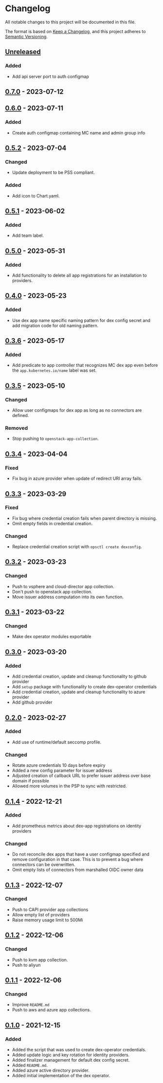 # Changelog

All notable changes to this project will be documented in this file.

The format is based on [Keep a Changelog](https://keepachangelog.com/en/1.0.0/),
and this project adheres to [Semantic Versioning](https://semver.org/spec/v2.0.0.html).

## [Unreleased]

### Added

- Add api server port to auth configmap

## [0.7.0] - 2023-07-12

## [0.6.0] - 2023-07-11

### Added

- Create auth configmap containing MC name and admin group info

## [0.5.2] - 2023-07-04

### Changed

- Update deployment to be PSS compliant.

### Added

- Add icon to Chart.yaml.

## [0.5.1] - 2023-06-02

### Added

- Add team label.

## [0.5.0] - 2023-05-31

### Added

- Add functionality to delete all app registrations for an installation to providers.

## [0.4.0] - 2023-05-23

### Added

- Use dex app name specific naming pattern for dex config secret and add migration code for old naming pattern.

## [0.3.6] - 2023-05-17

### Added

- Add predicate to app controller that recognizes MC dex app even before the `app.kubernetes.io/name` label was set.

## [0.3.5] - 2023-05-10

### Changed

- Allow user configmaps for dex app as long as no connectors are defined.

### Removed

- Stop pushing to `openstack-app-collection`.

## [0.3.4] - 2023-04-04

### Fixed

- Fix bug in azure provider when update of redirect URI array fails.

## [0.3.3] - 2023-03-29

### Fixed

- Fix bug where credential creation fails when parent directory is missing.
- Omit empty fields in credential creation.

### Changed

- Replace credential creation script with `opsctl create dexconfig`.

## [0.3.2] - 2023-03-23

### Changed

- Push to vsphere and cloud-director app collection.
- Don't push to openstack app collection.
- Move issuer address computation into its own function.

## [0.3.1] - 2023-03-22

### Changed

- Make dex operator modules exportable

## [0.3.0] - 2023-03-20

### Added

- Add credential creation, update and cleanup functionality to github provider
- Add `setup` package with functionality to create dex-operator credentials
- Add credential creation, update and cleanup functionality to azure provider
- Add github provider

## [0.2.0] - 2023-02-27

### Added

- Add use of runtime/default seccomp profile.

### Changed

- Rotate azure credentials 10 days before expiry
- Added a new config parameter for issuer address
- Adjusted creation of callback URL to prefer issuer address over base domain if possible
- Allowed more volumes in the PSP to sync with restricted.

## [0.1.4] - 2022-12-21

### Added

- Add prometheus metrics about dex-app registrations on identity providers

### Changed

- Do not reconcile dex apps that have a user configmap specified and remove configuration in that case. This is to prevent a bug where connectors can be overwritten. 
- Omit empty lists of connectors from marshalled OIDC owner data

## [0.1.3] - 2022-12-07

### Changed

- Push to CAPI provider app collections
- Allow empty list of providers
- Raise memory usage limit to 500Mi

## [0.1.2] - 2022-12-06

### Changed

- Push to kvm app collection.
- Push to aliyun

## [0.1.1] - 2022-12-06

### Changed

- Improve `README.md`
- Push to aws and azure app collections.

## [0.1.0] - 2021-12-15

### Added

- Added the script that was used to create dex-operator credentials.
- Added update logic and key rotation for identity providers.
- Added finalizer management for default dex config secret.
- Added `README.md`.
- Added azure active directory provider.
- Added initial implementation of the dex operator.

[Unreleased]: https://github.com/giantswarm/dex-operator/compare/v0.7.0...HEAD
[0.7.0]: https://github.com/giantswarm/dex-operator/compare/v0.6.0...v0.7.0
[0.6.0]: https://github.com/giantswarm/dex-operator/compare/v0.5.2...v0.6.0
[0.5.2]: https://github.com/giantswarm/dex-operator/compare/v0.5.1...v0.5.2
[0.5.1]: https://github.com/giantswarm/dex-operator/compare/v0.5.0...v0.5.1
[0.5.0]: https://github.com/giantswarm/dex-operator/compare/v0.4.0...v0.5.0
[0.4.0]: https://github.com/giantswarm/dex-operator/compare/v0.3.6...v0.4.0
[0.3.6]: https://github.com/giantswarm/dex-operator/compare/v0.3.5...v0.3.6
[0.3.5]: https://github.com/giantswarm/dex-operator/compare/v0.3.4...v0.3.5
[0.3.4]: https://github.com/giantswarm/dex-operator/compare/v0.3.3...v0.3.4
[0.3.3]: https://github.com/giantswarm/dex-operator/compare/v0.3.2...v0.3.3
[0.3.2]: https://github.com/giantswarm/dex-operator/compare/v0.3.1...v0.3.2
[0.3.1]: https://github.com/giantswarm/dex-operator/compare/v0.3.0...v0.3.1
[0.3.0]: https://github.com/giantswarm/dex-operator/compare/v0.2.0...v0.3.0
[0.2.0]: https://github.com/giantswarm/dex-operator/compare/v0.1.4...v0.2.0
[0.1.4]: https://github.com/giantswarm/dex-operator/compare/v0.1.3...v0.1.4
[0.1.3]: https://github.com/giantswarm/dex-operator/compare/v0.1.2...v0.1.3
[0.1.2]: https://github.com/giantswarm/dex-operator/compare/v0.1.1...v0.1.2
[0.1.1]: https://github.com/giantswarm/dex-operator/compare/v0.1.0...v0.1.1
[0.1.0]: https://github.com/giantswarm/dex-operator/releases/tag/v0.1.0
